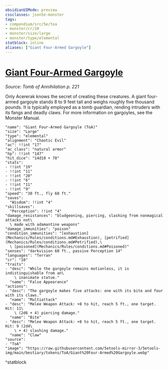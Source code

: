 ```yaml
---
obsidianUIMode: preview
cssclasses: json5e-monster
tags:
- compendium/src/5e/toa
- monster/cr/10
- monster/size/large
- monster/type/elemental
statblock: inline
aliases: ["Giant Four-Armed Gargoyle"]
---
```

# [Giant Four-Armed Gargoyle](Mechanics\bestiary\elemental/giant-four-armed-gargoyle-toa.md)
*Source: Tomb of Annihilation p. 221*  

Only Acererak knows the secret of creating these creatures. A giant four-armed gargoyle stands 8 to 9 feet tall and weighs roughly five thousand pounds. It is typically employed as a tomb guardian, rending intruders with its fangs and deadly claws. For more information on gargoyles, see the Monster Manual.

```statblock
"name": "Giant Four-Armed Gargoyle (ToA)"
"size": "Large"
"type": "elemental"
"alignment": "Chaotic Evil"
"ac": !!int "17"
"ac_class": "natural armor"
"hp": !!int "147"
"hit_dice": "14d10 + 70"
"stats":
- !!int "19"
- !!int "11"
- !!int "20"
- !!int "6"
- !!int "11"
- !!int "9"
"speed": "30 ft., fly 60 ft."
"saves":
  "Wisdom": !!int "4"
"skillsaves":
  "Perception": !!int "4"
"damage_resistances": "bludgeoning, piercing, slashing from nonmagical attacks not\
  \ made with adamantine weapons"
"damage_immunities": "poison"
"condition_immunities": "[exhaustion](Mechanics/Rules/conditions.md#Exhaustion), [petrified](Mechanics/Rules/conditions.md#Petrified),\
  \ [poisoned](Mechanics/Rules/conditions.md#Poisoned)"
"senses": "darkvision 60 ft., passive Perception 14"
"languages": "Terran"
"cr": "10"
"traits":
- "desc": "While the gargoyle remains motionless, it is indistinguishable from an\
    \ inanimate statue."
  "name": "False Appearance"
"actions":
- "desc": "The gargoyle makes five attacks: one with its bite and four with its claws."
  "name": "Multiattack"
- "desc": "Melee Weapon Attack: +8 to hit, reach 5 ft., one target. Hit: 11\
    \ (2d6 + 4) piercing damage."
  "name": "Bite"
- "desc": "Melee Weapon Attack: +8 to hit, reach 5 ft., one target. Hit: 9 (2d4\
    \ + 4) slashing damage."
  "name": "Claw"
"source":
- "ToA"
"image": "https://raw.githubusercontent.com/5etools-mirror-3/5etools-img/main/bestiary/tokens/ToA/Giant%20Four-Armed%20Gargoyle.webp"
```
^statblock